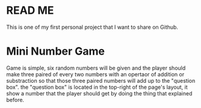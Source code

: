 # READ ME
This is one of my first personal project that I want to share on Github.

# Mini Number Game
Game is simple, six random numbers will be given and the player should make three paired of every two numbers with an opertaor of addition or substraction so that those three paired numbers will add up to the "question box". the "question box" is located in the top-right of the page's layout, it show a number that the player should get by doing the thing that explained before.
